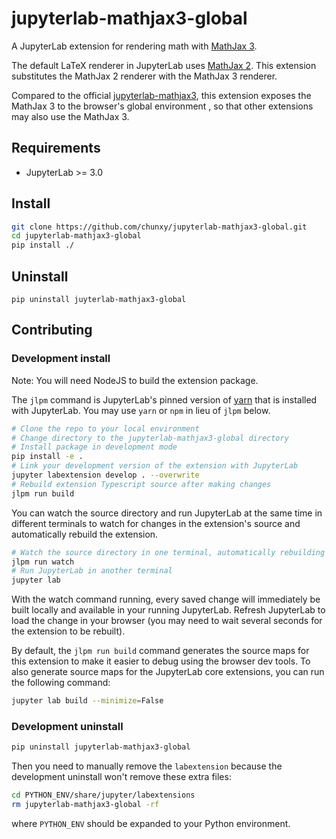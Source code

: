 # jupyterlab-mathjax3-global

A JupyterLab extension for rendering math with [MathJax 3](https://github.com/mathjax/mathjax).

The default LaTeX renderer in JupyterLab uses [MathJax 2](https://www.mathjax.org/). This extension substitutes the MathJax 2 renderer with the MathJax 3 renderer. 

Compared to the official [jupyterlab-mathjax3](https://github.com/jupyterlab/jupyter-renderers/tree/master/packages/mathjax3-extension), this extension exposes the MathJax 3 to the browser's global environment , so that other extensions may also use the MathJax 3.

## Requirements

- JupyterLab >= 3.0

## Install

```bash
git clone https://github.com/chunxy/jupyterlab-mathjax3-global.git
cd jupyterlab-mathjax3-global
pip install ./
```

## Uninstall

```
pip uninstall juyterlab-mathjax3-global
```

## Contributing

### Development install

Note: You will need NodeJS to build the extension package.

The `jlpm` command is JupyterLab's pinned version of
[yarn](https://yarnpkg.com/) that is installed with JupyterLab. You may use
`yarn` or `npm` in lieu of `jlpm` below.

```bash
# Clone the repo to your local environment
# Change directory to the jupyterlab-mathjax3-global directory
# Install package in development mode
pip install -e .
# Link your development version of the extension with JupyterLab
jupyter labextension develop . --overwrite
# Rebuild extension Typescript source after making changes
jlpm run build
```

You can watch the source directory and run JupyterLab at the same time in different terminals to watch for changes in the extension's source and automatically rebuild the extension.

```bash
# Watch the source directory in one terminal, automatically rebuilding when needed
jlpm run watch
# Run JupyterLab in another terminal
jupyter lab
```

With the watch command running, every saved change will immediately be built locally and available in your running JupyterLab. Refresh JupyterLab to load the change in your browser (you may need to wait several seconds for the extension to be rebuilt).

By default, the `jlpm run build` command generates the source maps for this extension to make it easier to debug using the browser dev tools. To also generate source maps for the JupyterLab core extensions, you can run the following command:

```bash
jupyter lab build --minimize=False
```

### Development uninstall

```bash
pip uninstall jupyterlab-mathjax3-global
```

Then you need to manually remove the `labextension` because the development uninstall won't remove these extra files:

```bash
cd PYTHON_ENV/share/jupyter/labextensions
rm jupyterlab-mathjax3-global -rf
```

where `PYTHON_ENV` should be expanded to your Python environment.
